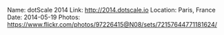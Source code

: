 Name: dotScale 2014
Link: http://2014.dotscale.io
Location: Paris, France
Date: 2014-05-19
Photos: https://www.flickr.com/photos/97226415@N08/sets/72157644771181624/